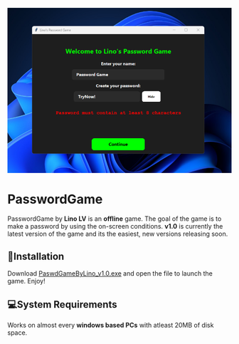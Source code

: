 ![Screenshot](https://github.com/LinoLV/PasswordGame/blob/main/screenshot.png)
# **PasswordGame**
PasswordGame by **Lino LV** is an **offline** game.
The goal of the game is to make a password by using the on-screen conditions.
**v1.0** is currently the latest version of the game and its the easiest, new versions releasing soon. 


## **📝Installation**
Download [PaswdGameByLino_v1.0.exe](https://github.com/LinoLV/PasswordGame/releases/tag/v1.0) and open the file to launch the game. Enjoy!


## **💻System Requirements**
Works on almost every **windows based PCs** with atleast 20MB of disk space.
